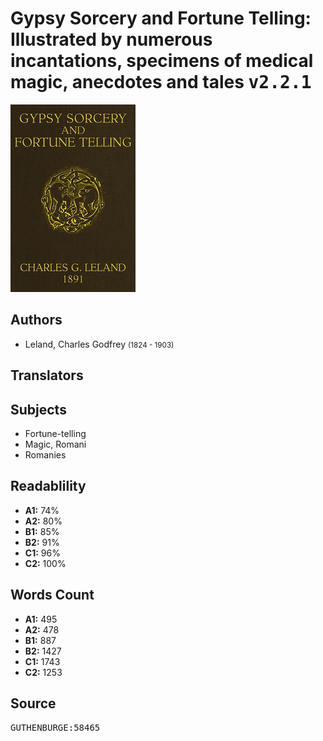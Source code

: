 # Gypsy Sorcery and Fortune Telling: Illustrated by numerous incantations, specimens of medical magic, anecdotes and tales <kbd>v2.2.1</kbd>

![](./cover.medium.jpg "")

## Authors


 - Leland, Charles Godfrey <small>(1824 - 1903)</small>

## Translators



## Subjects


 - Fortune-telling
 - Magic, Romani
 - Romanies

## Readablility


 - **A1:** 74%
 - **A2:** 80%
 - **B1:** 85%
 - **B2:** 91%
 - **C1:** 96%
 - **C2:** 100%

## Words Count


 - **A1:** 495
 - **A2:** 478
 - **B1:** 887
 - **B2:** 1427
 - **C1:** 1743
 - **C2:** 1253

## Source


<kbd>GUTHENBURGE:58465</kbd>
